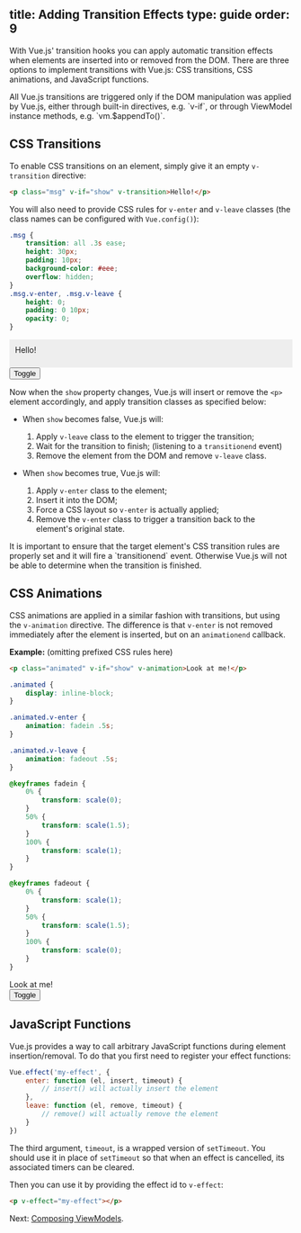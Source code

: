 title: Adding Transition Effects
type: guide
order: 9
---

With Vue.js' transition hooks you can apply automatic transition effects when elements are inserted into or removed from the DOM. There are three options to implement transitions with Vue.js: CSS transitions, CSS animations, and JavaScript functions.

<p class="tip">All Vue.js transitions are triggered only if the DOM manipulation was applied by Vue.js, either through built-in directives, e.g. `v-if`, or through ViewModel instance methods, e.g. `vm.$appendTo()`.</p>

## CSS Transitions

To enable CSS transitions on an element, simply give it an empty `v-transition` directive:

``` html
<p class="msg" v-if="show" v-transition>Hello!</p>
```

You will also need to provide CSS rules for `v-enter` and `v-leave` classes (the class names can be configured with `Vue.config()`):

``` css
.msg {
    transition: all .3s ease;
    height: 30px;
    padding: 10px;
    background-color: #eee;
    overflow: hidden;
}
.msg.v-enter, .msg.v-leave {
    height: 0;
    padding: 0 10px;
    opacity: 0;
}
```

<div id="demo"><p class="msg" v-if="show" v-transition>Hello!</p><button v-on="click: show = !show">Toggle</button></div>

<style>
.msg {
    transition: all .5s ease;
    height: 30px;
    background-color: #eee;
    overflow: hidden;
    padding: 10px;
    margin: 0 !important;
}
.msg.v-enter, .msg.v-leave {
    height: 0;
    padding: 0 10px;
    opacity: 0;
}
</style>

<script>
new Vue({
    el: '#demo',
    data: { show: true }
})
</script>

Now when the `show` property changes, Vue.js will insert or remove the `<p>` element accordingly, and apply transition classes as specified below:

- When `show` becomes false, Vue.js will:
    1. Apply `v-leave` class to the element to trigger the transition;
    2. Wait for the transition to finish; (listening to a `transitionend` event)
    3. Remove the element from the DOM and remove `v-leave` class.

- When `show` becomes true, Vue.js will:
    1. Apply `v-enter` class to the element;
    2. Insert it into the DOM;
    3. Force a CSS layout so `v-enter` is actually applied;
    4. Remove the `v-enter` class to trigger a transition back to the element's original state.

<p class="tip">It is important to ensure that the target element's CSS transition rules are properly set and it will fire a `transitionend` event. Otherwise Vue.js will not be able to determine when the transition is finished.</p>

## CSS Animations

CSS animations are applied in a similar fashion with transitions, but using the `v-animation` directive. The difference is that `v-enter` is not removed immediately after the element is inserted, but on an `animationend` callback.

**Example:** (omitting prefixed CSS rules here)

``` html
<p class="animated" v-if="show" v-animation>Look at me!</p>
```

``` css
.animated {
    display: inline-block;
}

.animated.v-enter {
    animation: fadein .5s;
}

.animated.v-leave {
    animation: fadeout .5s;
}

@keyframes fadein {
    0% {
        transform: scale(0);
    }
    50% {
        transform: scale(1.5);
    }
    100% {
        transform: scale(1);
    }
}

@keyframes fadeout {
    0% {
        transform: scale(1);
    }
    50% {
        transform: scale(1.5);
    }
    100% {
        transform: scale(0);
    }
}
```

<div id="anim" class="demo"><span class="animated" v-if="show" v-animation>Look at me!</span><br><button v-on="click: show = !show">Toggle</button></div>

<style>
    .animated {
        display: inline-block;
    }
    .animated.v-enter {
        -webkit-animation: fadein .5s;
        animation: fadein .5s;
    }
    .animated.v-leave {
        -webkit-animation: fadeout .5s;
        animation: fadeout .5s;
    }
    @keyframes fadein {
        0% {
            transform: scale(0);
            -webkit-transform: scale(0);
        }
        50% {
            transform: scale(1.5);
            -webkit-transform: scale(1.5);
        }
        100% {
            transform: scale(1);
            -webkit-transform: scale(1);
        }
    }
    @keyframes fadeout {
        0% {
            transform: scale(1);
            -webkit-transform: scale(1);
        }
        50% {
            transform: scale(1.5);
            -webkit-transform: scale(1.5);
        }
        100% {
            transform: scale(0);
            -webkit-transform: scale(0);
        }
    }
    @-webkit-keyframes fadein {
        0% {
            -webkit-transform: scale(0);
        }
        50% {
            -webkit-transform: scale(1.5);
        }
        100% {
            -webkit-transform: scale(1);
        }
    }
    @-webkit-keyframes fadeout {
        0% {
            -webkit-transform: scale(1);
        }
        50% {
            -webkit-transform: scale(1.5);
        }
        100% {
            -webkit-transform: scale(0);
        }
    }
</style>

<script>
new Vue({
    el: '#anim',
    data: { show: true }
})
</script>

## JavaScript Functions

Vue.js provides a way to call arbitrary JavaScript functions during element insertion/removal. To do that you first need to register your effect functions:

``` js
Vue.effect('my-effect', {
    enter: function (el, insert, timeout) {
        // insert() will actually insert the element
    },
    leave: function (el, remove, timeout) {
        // remove() will actually remove the element
    }
})
```

The third argument, `timeout`, is a wrapped version of `setTimeout`. You should use it in place of `setTimeout` so that when an effect is cancelled, its associated timers can be cleared.

Then you can use it by providing the effect id to `v-effect`:

``` html
<p v-effect="my-effect"></p>
```

Next: [Composing ViewModels](/guide/composition.html).